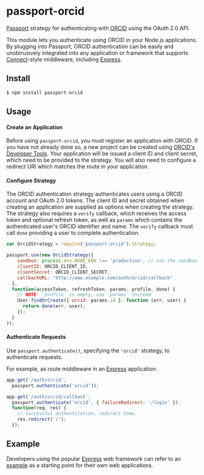 # passport-orcid

[Passport](http://passportjs.org/) strategy for authenticating with [ORCID](https://orcid.org/) using the OAuth 2.0 API.

This module lets you authenticate using ORCID in your Node.js applications. By plugging into Passport, ORCID authentication can be easily and unobtrusively integrated into any application or framework that supports [Connect](http://www.senchalabs.org/connect/)-style middleware, including [Express](http://expressjs.com/).

## Install

```bash
$ npm install passport-orcid
```

## Usage

#### Create an Application

Before using `passport-orcid`, you must register an application with ORCID. If you have not already done so, a new project can be created using [ORCID's Developer Tools](http://support.orcid.org/knowledgebase/articles/343182). Your application will be issued a client ID and client secret, which need to be provided to the strategy. You will also need to configure a redirect URI which matches the route in your application.

#### Configure Strategy

The ORCID authentication strategy authenticates users using a ORCID account and OAuth 2.0 tokens.  The client ID and secret obtained when creating an application are supplied as options when creating the strategy.  The strategy also requires a `verify` callback, which receives the access token and optional refresh token, as well as `params` which contains the authenticated user's ORCID identifier and name. The `verify` callback must call `done` providing a user to complete authentication.

```javascript
var OrcidStrategy = require('passport-orcid').Strategy;

passport.use(new OrcidStrategy({
    sandbox: process.env.NODE_ENV !== 'production', // use the sandbox for non-production environments
    clientID: ORCID_CLIENT_ID,
    clientSecret: ORCID_CLIENT_SECRET,
    callbackURL: "http://www.example.com/auth/orcid/callback"
  },
  function(accessToken, refreshToken, params, profile, done) {
    // NOTE: `profile` is empty, use `params` instead
    User.findOrCreate({ orcid: params.id }, function (err, user) {
      return done(err, user);
    });
  }
));
```

#### Authenticate Requests

Use `passport.authenticate()`, specifying the `'orcid'` strategy, to authenticate requests.

For example, as route middleware in an [Express](http://expressjs.com/) application:

```javascript
app.get('/auth/orcid',
  passport.authenticate('orcid'));

app.get('/auth/orcid/callback', 
  passport.authenticate('orcid', { failureRedirect: '/login' }),
  function(req, res) {
    // Successful authentication, redirect home.
    res.redirect('/');
  });
  ```

## Example

Developers using the popular [Express](http://expressjs.com/) web framework can refer to an [example](https://gitlab.coko.foundation/pubsweet/passport-orcid/blob/master/example/index.js) as a starting point for their own web applications.
